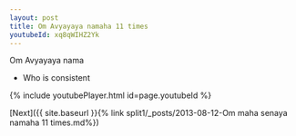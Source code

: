 ```yaml
---
layout: post
title: Om Avyayaya namaha 11 times
youtubeId: xq8qWIHZ2Yk
---
```

 
 
Om Avyayaya nama 
 
 -  Who is consistent 
 
  
 
  
 
 
 
 
 
 


{% include youtubePlayer.html id=page.youtubeId %}
 
[Next]({{ site.baseurl }}{% link  split1/_posts/2013-08-12-Om maha senaya namaha 11 times.md%})
 
